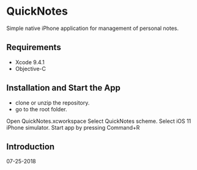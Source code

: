 # QuickNotes

Simple native iPhone application for management of personal notes.

## Requirements

- Xcode 9.4.1
- Objective-C

## Installation and Start the App

- clone or unzip the repository. 
- go to the root folder. 

Open QuickNotes.xcworkspace
Select QuickNotes scheme.
Select iOS 11 iPhone simulator.
Start app by pressing Command+R

## Introduction



07-25-2018
